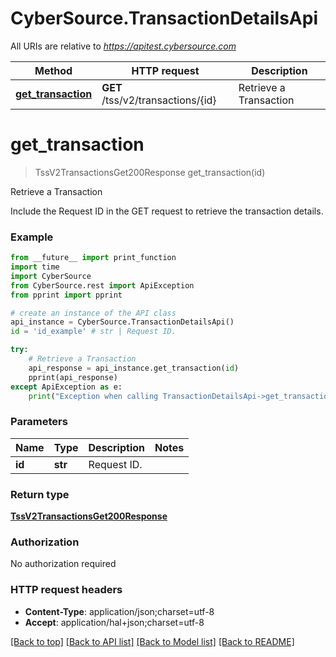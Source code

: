 # CyberSource.TransactionDetailsApi

All URIs are relative to *https://apitest.cybersource.com*

Method | HTTP request | Description
------------- | ------------- | -------------
[**get_transaction**](TransactionDetailsApi.md#get_transaction) | **GET** /tss/v2/transactions/{id} | Retrieve a Transaction


# **get_transaction**
> TssV2TransactionsGet200Response get_transaction(id)

Retrieve a Transaction

Include the Request ID in the GET request to retrieve the transaction details.

### Example 
```python
from __future__ import print_function
import time
import CyberSource
from CyberSource.rest import ApiException
from pprint import pprint

# create an instance of the API class
api_instance = CyberSource.TransactionDetailsApi()
id = 'id_example' # str | Request ID. 

try: 
    # Retrieve a Transaction
    api_response = api_instance.get_transaction(id)
    pprint(api_response)
except ApiException as e:
    print("Exception when calling TransactionDetailsApi->get_transaction: %s\n" % e)
```

### Parameters

Name | Type | Description  | Notes
------------- | ------------- | ------------- | -------------
 **id** | **str**| Request ID.  | 

### Return type

[**TssV2TransactionsGet200Response**](TssV2TransactionsGet200Response.md)

### Authorization

No authorization required

### HTTP request headers

 - **Content-Type**: application/json;charset=utf-8
 - **Accept**: application/hal+json;charset=utf-8

[[Back to top]](#) [[Back to API list]](../README.md#documentation-for-api-endpoints) [[Back to Model list]](../README.md#documentation-for-models) [[Back to README]](../README.md)

